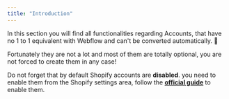 ```yaml
---
title: "Introduction"
---
```

In this section you will find all functionalities regarding Accounts, that have no 1 to 1 equivalent with Webflow and can't be converted automatically. 🤕

Fortunately they are not a lot and most of them are totally optional, you are not forced to create them in any case!

Do not forget that by default Shopify accounts are **disabled**. you need to enable them from the Shopify settings area, follow the [**official guide**](https://help.shopify.com/en/manual/checkout-settings/customer-accounts) to enable them.
